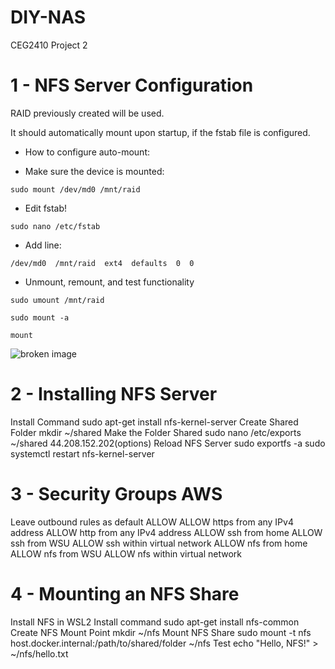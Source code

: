 # DIY-NAS
CEG2410 Project 2

# 1 - NFS Server Configuration  

RAID previously created will be used.  

It should automatically mount upon startup, if the fstab file is configured.  

- How to configure auto-mount:  

- Make sure the device is mounted:  

```sudo mount /dev/md0 /mnt/raid```  

- Edit fstab!  

```sudo nano /etc/fstab```  

- Add line:  

```/dev/md0  /mnt/raid  ext4  defaults  0  0```  

- Unmount, remount, and test functionality  

```sudo umount /mnt/raid```  

```sudo mount -a```  

```mount```  
  
![broken image](DIR-NAS/img/mounted.png "Mounted")  
  

# 2 - Installing NFS Server
Install Command
sudo apt-get install nfs-kernel-server
Create Shared Folder
mkdir ~/shared
Make the Folder Shared
sudo nano /etc/exports
~/shared 44.208.152.202(options)
Reload NFS Server
sudo exportfs -a
sudo systemctl restart nfs-kernel-server
  
  
# 3 - Security Groups AWS
Leave outbound rules as default ALLOW
ALLOW https from any IPv4 address
ALLOW http from any IPv4 address
ALLOW ssh from home
ALLOW ssh from WSU
ALLOW ssh within virtual network
ALLOW nfs from home
ALLOW nfs from WSU
ALLOW nfs within virtual network
  
  
# 4 - Mounting an NFS Share
Install NFS in WSL2
Install command
sudo apt-get install nfs-common
Create NFS Mount Point
mkdir ~/nfs
Mount NFS Share
sudo mount -t nfs host.docker.internal:/path/to/shared/folder ~/nfs
Test
echo "Hello, NFS!" > ~/nfs/hello.txt
